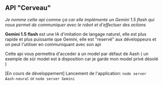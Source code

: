 ## API "Cerveau"

*Je nomme cette api comme ça car elle implémente un Gemini 1.5 flash qui nous permet de communiquer avec le robot et d'effectuer des actions*

**Gemini 1.5 flash** est une IA d'imitation de langage naturel, elle est plus rapide et plus puissante que Gemini, elle est "reservé" aux développeurs et on peut l'utiliser en communiquant avec son api 


Cette api vous permettra d'acceder à un model par défaut de Aash ( un exemple de sûr model est à disposition car je garde mon model privé désolé )


[En cours de développement]
Lancement de l'application: `node server Aash-neural` or `node server Gemini`